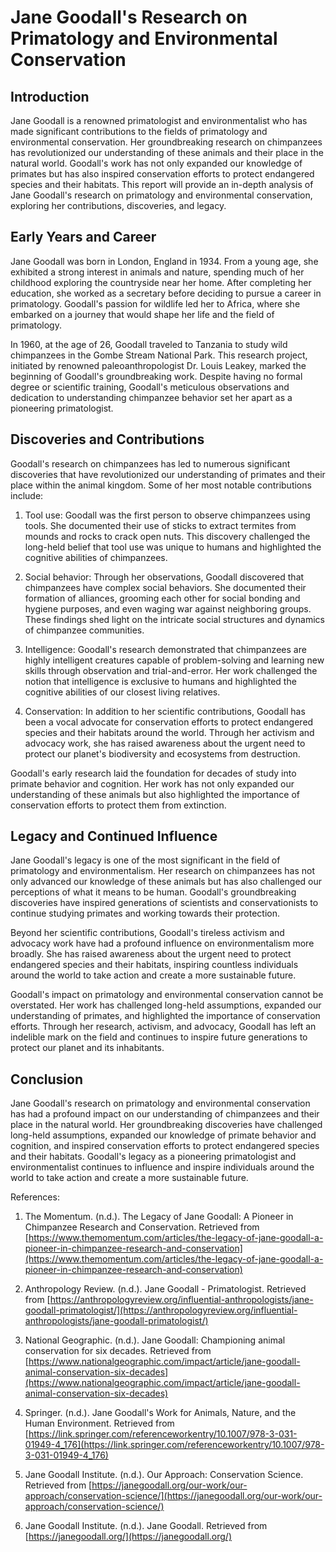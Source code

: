 # Jane Goodall's Research on Primatology and Environmental Conservation

## Introduction

Jane Goodall is a renowned primatologist and environmentalist who has made significant contributions to the fields of primatology and environmental conservation. Her groundbreaking research on chimpanzees has revolutionized our understanding of these animals and their place in the natural world. Goodall's work has not only expanded our knowledge of primates but has also inspired conservation efforts to protect endangered species and their habitats. This report will provide an in-depth analysis of Jane Goodall's research on primatology and environmental conservation, exploring her contributions, discoveries, and legacy.

## Early Years and Career

Jane Goodall was born in London, England in 1934. From a young age, she exhibited a strong interest in animals and nature, spending much of her childhood exploring the countryside near her home. After completing her education, she worked as a secretary before deciding to pursue a career in primatology. Goodall's passion for wildlife led her to Africa, where she embarked on a journey that would shape her life and the field of primatology.

In 1960, at the age of 26, Goodall traveled to Tanzania to study wild chimpanzees in the Gombe Stream National Park. This research project, initiated by renowned paleoanthropologist Dr. Louis Leakey, marked the beginning of Goodall's groundbreaking work. Despite having no formal degree or scientific training, Goodall's meticulous observations and dedication to understanding chimpanzee behavior set her apart as a pioneering primatologist.

## Discoveries and Contributions

Goodall's research on chimpanzees has led to numerous significant discoveries that have revolutionized our understanding of primates and their place within the animal kingdom. Some of her most notable contributions include:

1. Tool use: Goodall was the first person to observe chimpanzees using tools. She documented their use of sticks to extract termites from mounds and rocks to crack open nuts. This discovery challenged the long-held belief that tool use was unique to humans and highlighted the cognitive abilities of chimpanzees.

2. Social behavior: Through her observations, Goodall discovered that chimpanzees have complex social behaviors. She documented their formation of alliances, grooming each other for social bonding and hygiene purposes, and even waging war against neighboring groups. These findings shed light on the intricate social structures and dynamics of chimpanzee communities.

3. Intelligence: Goodall's research demonstrated that chimpanzees are highly intelligent creatures capable of problem-solving and learning new skills through observation and trial-and-error. Her work challenged the notion that intelligence is exclusive to humans and highlighted the cognitive abilities of our closest living relatives.

4. Conservation: In addition to her scientific contributions, Goodall has been a vocal advocate for conservation efforts to protect endangered species and their habitats around the world. Through her activism and advocacy work, she has raised awareness about the urgent need to protect our planet's biodiversity and ecosystems from destruction.

Goodall's early research laid the foundation for decades of study into primate behavior and cognition. Her work has not only expanded our understanding of these animals but also highlighted the importance of conservation efforts to protect them from extinction.

## Legacy and Continued Influence

Jane Goodall's legacy is one of the most significant in the field of primatology and environmentalism. Her research on chimpanzees has not only advanced our knowledge of these animals but has also challenged our perceptions of what it means to be human. Goodall's groundbreaking discoveries have inspired generations of scientists and conservationists to continue studying primates and working towards their protection.

Beyond her scientific contributions, Goodall's tireless activism and advocacy work have had a profound influence on environmentalism more broadly. She has raised awareness about the urgent need to protect endangered species and their habitats, inspiring countless individuals around the world to take action and create a more sustainable future.

Goodall's impact on primatology and environmental conservation cannot be overstated. Her work has challenged long-held assumptions, expanded our understanding of primates, and highlighted the importance of conservation efforts. Through her research, activism, and advocacy, Goodall has left an indelible mark on the field and continues to inspire future generations to protect our planet and its inhabitants.

## Conclusion

Jane Goodall's research on primatology and environmental conservation has had a profound impact on our understanding of chimpanzees and their place in the natural world. Her groundbreaking discoveries have challenged long-held assumptions, expanded our knowledge of primate behavior and cognition, and inspired conservation efforts to protect endangered species and their habitats. Goodall's legacy as a pioneering primatologist and environmentalist continues to influence and inspire individuals around the world to take action and create a more sustainable future.

References:

1. The Momentum. (n.d.). The Legacy of Jane Goodall: A Pioneer in Chimpanzee Research and Conservation. Retrieved from [https://www.themomentum.com/articles/the-legacy-of-jane-goodall-a-pioneer-in-chimpanzee-research-and-conservation](https://www.themomentum.com/articles/the-legacy-of-jane-goodall-a-pioneer-in-chimpanzee-research-and-conservation)

2. Anthropology Review. (n.d.). Jane Goodall - Primatologist. Retrieved from [https://anthropologyreview.org/influential-anthropologists/jane-goodall-primatologist/](https://anthropologyreview.org/influential-anthropologists/jane-goodall-primatologist/)

3. National Geographic. (n.d.). Jane Goodall: Championing animal conservation for six decades. Retrieved from [https://www.nationalgeographic.com/impact/article/jane-goodall-animal-conservation-six-decades](https://www.nationalgeographic.com/impact/article/jane-goodall-animal-conservation-six-decades)

4. Springer. (n.d.). Jane Goodall's Work for Animals, Nature, and the Human Environment. Retrieved from [https://link.springer.com/referenceworkentry/10.1007/978-3-031-01949-4_176](https://link.springer.com/referenceworkentry/10.1007/978-3-031-01949-4_176)

5. Jane Goodall Institute. (n.d.). Our Approach: Conservation Science. Retrieved from [https://janegoodall.org/our-work/our-approach/conservation-science/](https://janegoodall.org/our-work/our-approach/conservation-science/)

6. Jane Goodall Institute. (n.d.). Jane Goodall. Retrieved from [https://janegoodall.org/](https://janegoodall.org/)